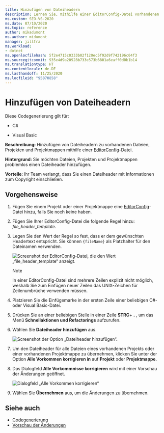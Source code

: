 ```yaml
---
title: Hinzufügen von Dateiheadern
description: Lernen Sie, mithilfe einer EditorConfig-Datei vorhandenen Dateien, Projekten und Projektmappen Dateiheader hinzuzufügen.
ms.custom: SEO-VS-2020
ms.date: 07/10/2020
ms.topic: reference
author: mikadumont
ms.author: midumont
manager: jillfra
ms.workload:
- dotnet
ms.openlocfilehash: 5f2e4715c0333b02f120ec5f92d9f742196c04f3
ms.sourcegitcommit: 935e4d9a20928b733e573b6801a6eaff0d0b1b14
ms.translationtype: HT
ms.contentlocale: de-DE
ms.lasthandoff: 11/25/2020
ms.locfileid: "95870858"
---
```

# <a name="add-file-header"></a>Hinzufügen von Dateiheadern

Diese Codegenerierung gilt für:

- C#

- Visual Basic

**Beschreibung:** Hinzufügen von Dateiheadern zu vorhandenen Dateien, Projekten und Projektmappen mithilfe einer [EditorConfig](../create-portable-custom-editor-options.md#add-an-editorconfig-file-to-a-project)-Datei.

**Hintergrund:** Sie möchten Dateien, Projekten und Projektmappen problemlos einen Dateiheader hinzufügen.

**Vorteile**: Ihr Team verlangt, dass Sie einen Dateiheader mit Informationen zum Copyright einschließen. 

## <a name="how-to"></a>Vorgehensweise

1. Fügen Sie einem Projekt oder einer Projektmappe eine [EditorConfig](../create-portable-custom-editor-options.md#add-an-editorconfig-file-to-a-project)-Datei hinzu, falls Sie noch keine haben.

2. Fügen Sie Ihrer EditorConfig-Datei die folgende Regel hinzu: *file_header_template*.

3. Legen Sie den Wert der Regel so fest, dass er dem gewünschten Headertext entspricht. Sie können `{fileName}` als Platzhalter für den Dateinamen verwenden.

    ![Screenshot der EditorConfig-Datei, die den Wert „file_header_template“ anzeigt.](media/add-file-header-rule.png)

    > [!NOTE]
    > In einer EditorConfig-Datei sind mehrere Zeilen explizit nicht möglich, weshalb Sie zum Einfügen neuer Zeilen das UNIX-Zeichen für Zeilenumbrüche verwenden müssen.

4. Platzieren Sie die Einfügemarke in der ersten Zeile einer beliebigen C#- oder Visual Basic-Datei.

5. Drücken Sie an einer beliebigen Stelle in einer Zeile **STRG**+ **.** , um das Menü **Schnellaktionen und Refactorings** aufzurufen.

6. Wählen Sie **Dateiheader hinzufügen** aus. 

    ![Screenshot der Option „Dateiheader hinzufügen“.](media/add-file-header.png)

7. Um den Dateiheader für alle Dateien eines vorhandenen Projekts oder einer vorhandenen Projektmappe zu übernehmen, klicken Sie unter der Option **Alle Vorkommen korrigieren in** auf **Projekt** oder **Projektmappe**.

8. Das Dialogfeld **Alle Vorkommnisse korrigieren** wird mit einer Vorschau der Änderungen geöffnet.

    ![Dialogfeld „Alle Vorkommen korrigieren“](media/file-header-preview-changes.png)

8. Wählen Sie **Übernehmen** aus, um die Änderungen zu übernehmen.

## <a name="see-also"></a>Siehe auch

- [Codegenerierung](../code-generation-in-visual-studio.md)
- [Vorschau der Änderungen](../../ide/preview-changes.md)